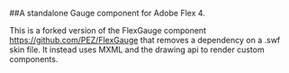 ##A standalone Gauge component for Adobe Flex 4.

This is a forked version of the FlexGauge component https://github.com/PEZ/FlexGauge that removes a dependency on a .swf skin file.
It instead uses MXML and the drawing api to render custom components.
